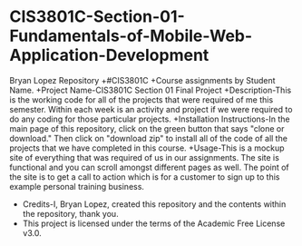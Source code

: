 # CIS3801C-Section-01-Fundamentals-of-Mobile-Web-Application-Development
Bryan Lopez Repository
+#CIS3801C
+Course assignments by Student Name.
+Project Name-CIS3801C Section 01 Final Project
+Description-This is the working code for all of the projects that were required of me this semester. Within each week is an activity and project if we were required to do any coding for those particular projects. 
+Installation Instructions-In the main page of this repository, click on the green button that says "clone or download." Then click on "download zip" to install all of the code of all the projects that we have completed in this course. 
+Usage-This is a mockup site of everything that was required of us in our assignments. The site is functional and you can scroll amongst different pages as well. The point of the site is to get a call to action which is for a customer to sign up to this example personal training business. 
+ Credits-I, Bryan Lopez, created this repository and the contents within the repository, thank you.
+ This project is licensed under the terms of the Academic Free License v3.0.
